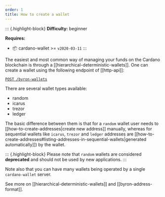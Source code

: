 ```yaml
---
order: 1
title: How to create a wallet
---
```


::: {.highlight-block}
**Difficulty:** beginner

**Requires:**
- 📦 cardano-wallet >= `v2020-03-11`
:::

The easiest and most common way of managing your funds on the Cardano blockchain is through a [[hierarchical-deterministic-wallets]]. One can create a wallet using the following endpoint of [[http-api]]:

[`POST /byron-wallets`](https://input-output-hk.github.io/cardano-wallet/api/edge/#operation/postByronWallet)

There are several wallet types available:
 - random
 - icarus
 - trezor
 - ledger

The basic difference between them is that for a `random` wallet user needs to [[how-to-create-addresses|create new address]] manually, whereas for sequential wallets like `icarus`, `trezor` and `ledger` addresses are [[how-to-create-addresses#listing-addresses-in-sequential-wallets|generated automatically]]) by the wallet.

::: {.highlight-block}
Please note that `random` wallets are considered **deprecated** and should not be used by new applications.
:::

Note also that you can have many wallets being operated by a single `cardano-wallet` server.

See more on [[hierarchical-deterministic-wallets]] and [[byron-address-format]].
